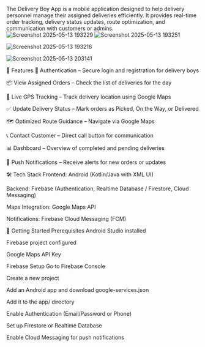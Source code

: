 The Delivery Boy App is a mobile application designed to help delivery personnel manage their assigned deliveries efficiently. It provides real-time order tracking, delivery status updates, route optimization, and communication with customers or admins.
![Screenshot 2025-05-13 193229](https://github.com/user-attachments/assets/7d2d8573-a816-4d78-9838-4c583e8e205e)
![Screenshot 2025-05-13 193251](https://github.com/user-attachments/assets/7c9ab7ad-ae00-4010-9e6d-1b5b57a636c8)

![Screenshot 2025-05-13 193216](https://github.com/user-attachments/assets/9b7029a9-22eb-47f8-b4c7-2154aeeca6c6)

![Screenshot 2025-05-13 203141](https://github.com/user-attachments/assets/a903fdd1-db07-44c8-83b1-f6cb5992c05b)

📱 Features
🔐 Authentication – Secure login and registration for delivery boys

📦 View Assigned Orders – Check the list of deliveries for the day

📍 Live GPS Tracking – Track delivery location using Google Maps

✅ Update Delivery Status – Mark orders as Picked, On the Way, or Delivered

🗺️ Optimized Route Guidance – Navigate via Google Maps

📞 Contact Customer – Direct call button for communication

📊 Dashboard – Overview of completed and pending deliveries

🔔 Push Notifications – Receive alerts for new orders or updates

🛠 Tech Stack
Frontend: Android (Kotlin/Java with XML UI)

Backend: Firebase (Authentication, Realtime Database / Firestore, Cloud Messaging)

Maps Integration: Google Maps API

Notifications: Firebase Cloud Messaging (FCM)

🚀 Getting Started
Prerequisites
Android Studio installed

Firebase project configured

Google Maps API Key

Firebase Setup
Go to Firebase Console

Create a new project

Add an Android app and download google-services.json

Add it to the app/ directory

Enable Authentication (Email/Password or Phone)

Set up Firestore or Realtime Database

Enable Cloud Messaging for push notifications
